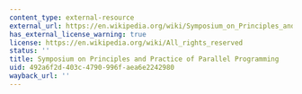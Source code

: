 ```yaml
---
content_type: external-resource
external_url: https://en.wikipedia.org/wiki/Symposium_on_Principles_and_Practice_of_Parallel_Programming
has_external_license_warning: true
license: https://en.wikipedia.org/wiki/All_rights_reserved
status: ''
title: Symposium on Principles and Practice of Parallel Programming
uid: 492a6f2d-403c-4790-996f-aea6e2242980
wayback_url: ''
---
```

